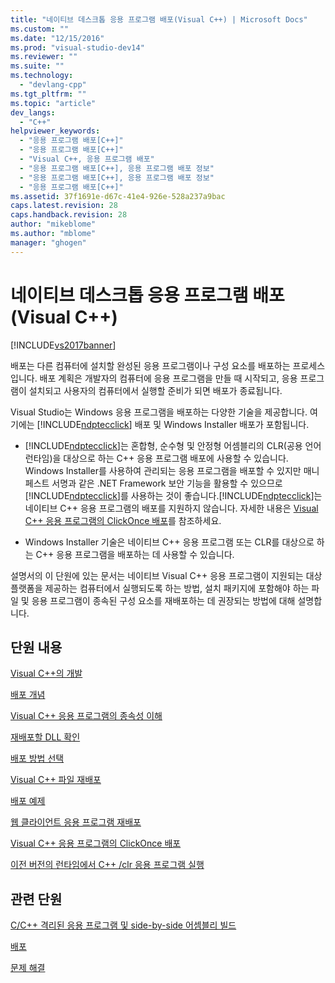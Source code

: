```yaml
---
title: "네이티브 데스크톱 응용 프로그램 배포(Visual C++) | Microsoft Docs"
ms.custom: ""
ms.date: "12/15/2016"
ms.prod: "visual-studio-dev14"
ms.reviewer: ""
ms.suite: ""
ms.technology: 
  - "devlang-cpp"
ms.tgt_pltfrm: ""
ms.topic: "article"
dev_langs: 
  - "C++"
helpviewer_keywords: 
  - "응용 프로그램 배포[C++]"
  - "응용 프로그램 배포[C++]"
  - "Visual C++, 응용 프로그램 배포"
  - "응용 프로그램 배포[C++], 응용 프로그램 배포 정보"
  - "응용 프로그램 배포[C++], 응용 프로그램 배포 정보"
  - "응용 프로그램 배포[C++]"
ms.assetid: 37f1691e-d67c-41e4-926e-528a237a9bac
caps.latest.revision: 28
caps.handback.revision: 28
author: "mikeblome"
ms.author: "mblome"
manager: "ghogen"
---
```

# 네이티브 데스크톱 응용 프로그램 배포(Visual C++)
[!INCLUDE[vs2017banner](../assembler/inline/includes/vs2017banner.md)]

배포는 다른 컴퓨터에 설치할 완성된 응용 프로그램이나 구성 요소를 배포하는 프로세스입니다. 배포 계획은 개발자의 컴퓨터에 응용 프로그램을 만들 때 시작되고, 응용 프로그램이 설치되고 사용자의 컴퓨터에서 실행할 준비가 되면 배포가 종료됩니다.  
  
 Visual Studio는 Windows 응용 프로그램을 배포하는 다양한 기술을 제공합니다. 여기에는 [!INCLUDE[ndptecclick](../ide/includes/ndptecclick_md.md)] 배포 및 Windows Installer 배포가 포함됩니다.  
  
-   [!INCLUDE[ndptecclick](../ide/includes/ndptecclick_md.md)]는 혼합형, 순수형 및 안정형 어셈블리의 CLR\(공용 언어 런타임\)을 대상으로 하는 C\+\+ 응용 프로그램 배포에 사용할 수 있습니다. Windows Installer를 사용하여 관리되는 응용 프로그램을 배포할 수 있지만 매니페스트 서명과 같은 .NET Framework 보안 기능을 활용할 수 있으므로 [!INCLUDE[ndptecclick](../ide/includes/ndptecclick_md.md)]를 사용하는 것이 좋습니다.[!INCLUDE[ndptecclick](../ide/includes/ndptecclick_md.md)]는 네이티브 C\+\+ 응용 프로그램의 배포를 지원하지 않습니다. 자세한 내용은 [Visual C\+\+ 응용 프로그램의 ClickOnce 배포](../ide/clickonce-deployment-for-visual-cpp-applications.md)를 참조하세요.  
  
-   Windows Installer 기술은 네이티브 C\+\+ 응용 프로그램 또는 CLR를 대상으로 하는 C\+\+ 응용 프로그램을 배포하는 데 사용할 수 있습니다.  
  
 설명서의 이 단원에 있는 문서는 네이티브 Visual C\+\+ 응용 프로그램이 지원되는 대상 플랫폼을 제공하는 컴퓨터에서 실행되도록 하는 방법, 설치 패키지에 포함해야 하는 파일 및 응용 프로그램이 종속된 구성 요소를 재배포하는 데 권장되는 방법에 대해 설명합니다.  
  
## 단원 내용  
 [Visual C\+\+의 개발](../ide/deployment-in-visual-cpp.md)  
  
 [배포 개념](../ide/deployment-concepts.md)  
  
 [Visual C\+\+ 응용 프로그램의 종속성 이해](../ide/understanding-the-dependencies-of-a-visual-cpp-application.md)  
  
 [재배포할 DLL 확인](../ide/determining-which-dlls-to-redistribute.md)  
  
 [배포 방법 선택](../ide/choosing-a-deployment-method.md)  
  
 [Visual C\+\+ 파일 재배포](../ide/redistributing-visual-cpp-files.md)  
  
 [배포 예제](../ide/deployment-examples.md)  
  
 [웹 클라이언트 응용 프로그램 재배포](../ide/redistributing-web-client-applications.md)  
  
 [Visual C\+\+ 응용 프로그램의 ClickOnce 배포](../ide/clickonce-deployment-for-visual-cpp-applications.md)  
  
 [이전 버전의 런타임에서 C\+\+ \/clr 응용 프로그램 실행](../ide/running-a-cpp-clr-application-on-a-previous-runtime-version.md)  
  
## 관련 단원  
 [C\/C\+\+ 격리된 응용 프로그램 및 side\-by\-side 어셈블리 빌드](../build/building-c-cpp-isolated-applications-and-side-by-side-assemblies.md)  
  
 [배포](../Topic/Deploying%20the%20.NET%20Framework%20and%20Applications.md)  
  
 [문제 해결](../build/troubleshooting-c-cpp-isolated-applications-and-side-by-side-assemblies.md)